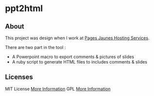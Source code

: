 ppt2html
========

About
-----
This project was design when I work at [Pages Jaunes Hosting Services](http://hosting-service.pagesjaunes.fr/).

There are two part in the tool :
- A Powerpoint macro to export comments & pictures of slides
- A ruby script to generate HTML files to includes comments & slides

Licenses
--------
MIT License [More Information](http://en.wikipedia.org/wiki/MIT_License)
GPL [More Information](http://en.wikipedia.org/wiki/GNU_General_Public_License)
